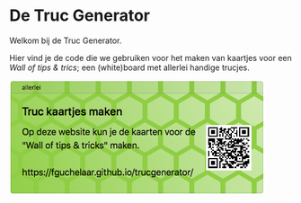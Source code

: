 # De Truc Generator

Welkom bij de Truc Generator.

Hier vind je de code die we gebruiken voor het maken van kaartjes voor een *Wall of tips & trics*; een (white)board met allerlei handige trucjes. 

![Voorbeeld trucje](docs/card.png)
